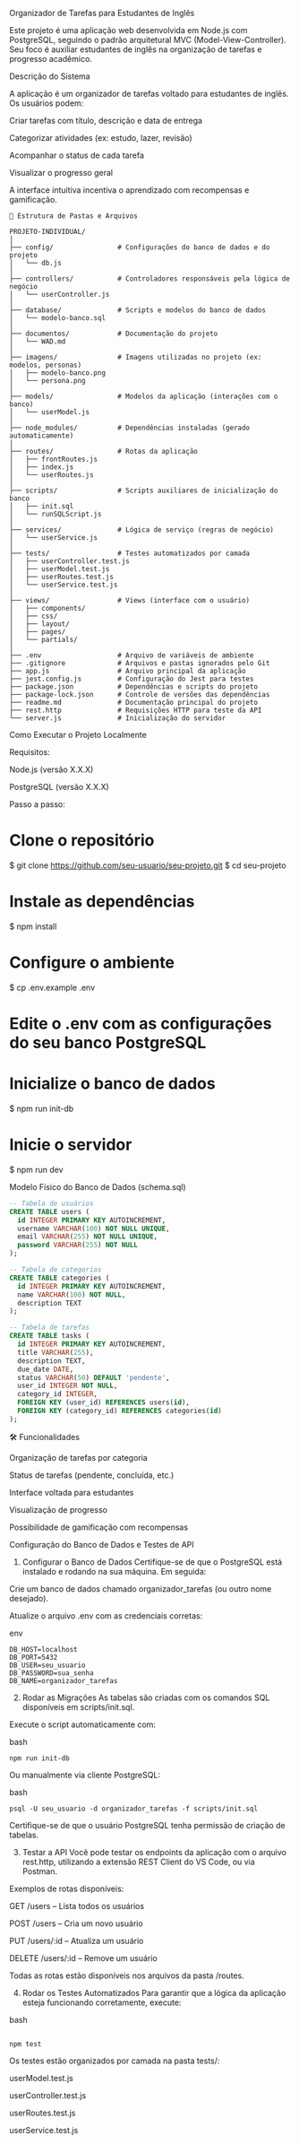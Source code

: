Organizador de Tarefas para Estudantes de Inglês

Este projeto é uma aplicação web desenvolvida em Node.js com PostgreSQL, seguindo o padrão arquitetural MVC (Model-View-Controller). Seu foco é auxiliar estudantes de inglês na organização de tarefas e progresso acadêmico.

 Descrição do Sistema

A aplicação é um organizador de tarefas voltado para estudantes de inglês. Os usuários podem:

Criar tarefas com título, descrição e data de entrega

Categorizar atividades (ex: estudo, lazer, revisão)

Acompanhar o status de cada tarefa

Visualizar o progresso geral

A interface intuitiva incentiva o aprendizado com recompensas e gamificação.
```
📁 Estrutura de Pastas e Arquivos

PROJETO-INDIVIDUAL/
│
├── config/                # Configurações do banco de dados e do projeto
│   └── db.js
│
├── controllers/           # Controladores responsáveis pela lógica de negócio
│   └── userController.js
│
├── database/              # Scripts e modelos do banco de dados
│   └── modelo-banco.sql
│
├── documentos/            # Documentação do projeto
│   └── WAD.md
│
├── imagens/               # Imagens utilizadas no projeto (ex: modelos, personas)
│   ├── modelo-banco.png
│   └── persona.png
│
├── models/                # Modelos da aplicação (interações com o banco)
│   └── userModel.js
│
├── node_modules/          # Dependências instaladas (gerado automaticamente)
│
├── routes/                # Rotas da aplicação
│   ├── frontRoutes.js
│   ├── index.js
│   └── userRoutes.js
│
├── scripts/               # Scripts auxiliares de inicialização do banco
│   ├── init.sql
│   └── runSQLScript.js
│
├── services/              # Lógica de serviço (regras de negócio)
│   └── userService.js
│
├── tests/                 # Testes automatizados por camada
│   ├── userController.test.js
│   ├── userModel.test.js
│   ├── userRoutes.test.js
│   └── userService.test.js
│
├── views/                 # Views (interface com o usuário)
│   ├── components/
│   ├── css/
│   ├── layout/
│   ├── pages/
│   └── partials/
│
├── .env                   # Arquivo de variáveis de ambiente
├── .gitignore             # Arquivos e pastas ignorados pelo Git
├── app.js                 # Arquivo principal da aplicação
├── jest.config.js         # Configuração do Jest para testes
├── package.json           # Dependências e scripts do projeto
├── package-lock.json      # Controle de versões das dependências
├── readme.md              # Documentação principal do projeto
├── rest.http              # Requisições HTTP para teste da API
└── server.js              # Inicialização do servidor

``` 
Como Executar o Projeto Localmente

Requisitos:

Node.js (versão X.X.X)

PostgreSQL (versão X.X.X)

Passo a passo:

# Clone o repositório
$ git clone https://github.com/seu-usuario/seu-projeto.git
$ cd seu-projeto

# Instale as dependências
$ npm install

# Configure o ambiente
$ cp .env.example .env
# Edite o .env com as configurações do seu banco PostgreSQL

# Inicialize o banco de dados
$ npm run init-db

# Inicie o servidor
$ npm run dev

 Modelo Físico do Banco de Dados (schema.sql)
```sql
-- Tabela de usuários
CREATE TABLE users (
  id INTEGER PRIMARY KEY AUTOINCREMENT,
  username VARCHAR(100) NOT NULL UNIQUE,
  email VARCHAR(255) NOT NULL UNIQUE,
  password VARCHAR(255) NOT NULL
);

-- Tabela de categorias
CREATE TABLE categories (
  id INTEGER PRIMARY KEY AUTOINCREMENT,
  name VARCHAR(100) NOT NULL,
  description TEXT
);

-- Tabela de tarefas
CREATE TABLE tasks (
  id INTEGER PRIMARY KEY AUTOINCREMENT,
  title VARCHAR(255),
  description TEXT,
  due_date DATE,
  status VARCHAR(50) DEFAULT 'pendente',
  user_id INTEGER NOT NULL,
  category_id INTEGER,
  FOREIGN KEY (user_id) REFERENCES users(id),
  FOREIGN KEY (category_id) REFERENCES categories(id)
);
```

🛠 Funcionalidades

Organização de tarefas por categoria

Status de tarefas (pendente, concluída, etc.)

Interface voltada para estudantes

Visualização de progresso

Possibilidade de gamificação com recompensas

 Configuração do Banco de Dados e Testes de API
1. Configurar o Banco de Dados
Certifique-se de que o PostgreSQL está instalado e rodando na sua máquina. Em seguida:

Crie um banco de dados chamado organizador_tarefas (ou outro nome desejado).

Atualize o arquivo .env com as credenciais corretas:

env
```
DB_HOST=localhost
DB_PORT=5432
DB_USER=seu_usuario
DB_PASSWORD=sua_senha
DB_NAME=organizador_tarefas
````
2. Rodar as Migrações
As tabelas são criadas com os comandos SQL disponíveis em scripts/init.sql.

Execute o script automaticamente com:

bash
````
npm run init-db
````
Ou manualmente via cliente PostgreSQL:

bash
````
psql -U seu_usuario -d organizador_tarefas -f scripts/init.sql
````
Certifique-se de que o usuário PostgreSQL tenha permissão de criação de tabelas.

3. Testar a API
Você pode testar os endpoints da aplicação com o arquivo rest.http, utilizando a extensão REST Client do VS Code, ou via Postman.

Exemplos de rotas disponíveis:

GET /users – Lista todos os usuários

POST /users – Cria um novo usuário

PUT /users/:id – Atualiza um usuário

DELETE /users/:id – Remove um usuário

Todas as rotas estão disponíveis nos arquivos da pasta /routes.

4. Rodar os Testes Automatizados
Para garantir que a lógica da aplicação esteja funcionando corretamente, execute:

bash
````

npm test
````
Os testes estão organizados por camada na pasta tests/:

userModel.test.js

userController.test.js

userRoutes.test.js

userService.test.js


